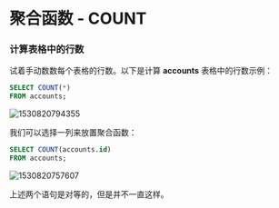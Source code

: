 # 聚合函数 - COUNT

### 计算表格中的行数

试着手动数数每个表格的行数。以下是计算 **accounts** 表格中的行数示例：

```sql
SELECT COUNT(*)
FROM accounts;
```

![1530820794355](C:\Users\ADMINI~1\AppData\Local\Temp\1530820794355.png)

我们可以选择一列来放置聚合函数：

```sql
SELECT COUNT(accounts.id)
FROM accounts;
```

![1530820757607](C:\Users\ADMINI~1\AppData\Local\Temp\1530820757607.png)

上述两个语句是对等的，但是并不一直这样。

